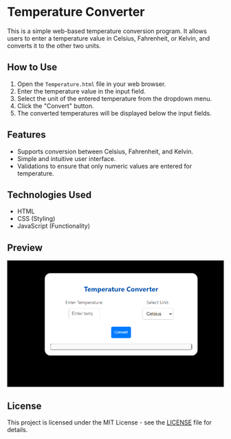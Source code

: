 # Temperature Converter

This is a simple web-based temperature conversion program. It allows users to enter a temperature value in Celsius, Fahrenheit, or Kelvin, and converts it to the other two units.

## How to Use

1. Open the `Temperature.html` file in your web browser.
2. Enter the temperature value in the input field.
3. Select the unit of the entered temperature from the dropdown menu.
4. Click the "Convert" button.
5. The converted temperatures will be displayed below the input fields.

## Features

- Supports conversion between Celsius, Fahrenheit, and Kelvin.
- Simple and intuitive user interface.
- Validations to ensure that only numeric values are entered for temperature.

## Technologies Used

- HTML
- CSS (Styling)
- JavaScript (Functionality)

## Preview

![Temperature Converter Preview](preview.png)

## License

This project is licensed under the MIT License - see the [LICENSE](LICENSE) file for details.

